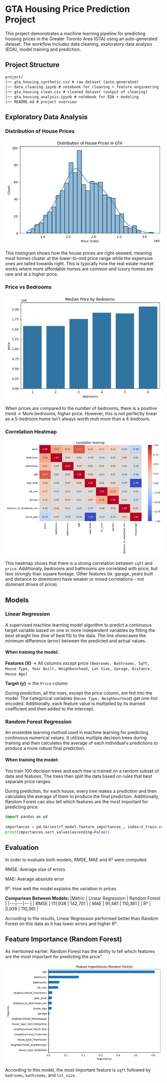# GTA Housing Price Prediction Project
This project demonstrates a machine learning pipeline for predicting housing prices in the Greater Toronto Area (GTA) using an auto-generated dataset. The workflow includes data cleaning, exploratory data analysis (EDA), model training and prediction. 

## Project Structure
```
project/
│── gta_housing_synthetic.csv # raw dataset (auto-generated)
│── data_cleaning.ipynb # notebook for cleaning + feature engineering
│── gta_housing_clean.csv # cleaned dataset (output of cleaning)
│── gta_housing_analysis.ipynb # notebook for EDA + modeling
│── README.md # project overview
```
## Exploratory Data Analysis
### Distribution of House Prices
![Distribution of House Prices](distribution_of_house_prices.png)

This histogram shows how the house prices are right-skewed, meaning most homes cluster at the lower-to-mid price range while the expensive ones are tailed towards right. This is typically how the real estate market works where more affordable homes are common and luxury homes are rare and at a higher price. 

### Price vs Bedrooms 
![Price vs bedrooms ](median_price.png)

When prices are compared to the number of bedrooms, there is a positive trend -> More bedrooms, higher price. However, this is not perfectly linear as a 5-bedroom home isn't always worth muh more than a 4-bedroom. 

### Correlation Heatmap
![Correlation Heatmap](correlation_heatmap.png)

This heatmap shows that there is a strong correlation between ```sqft``` and ```price```. Additionaly, bedrooms and bathrooms are correlated with price, but less strongly than square footage. Other features (ie. garage, years built and distance to downtown) have weaker or mixed correlations - not dominant drives of price). 

## Models
### Linear Regression
A supervised machine learning model algorithm to predict a continuous target variable based on one or more independent variables by fitting the best straight line (line of best fit) to the data. The line showcases the minimum difference (error) between the predicted and actual values. 
#### When training the model:
  **Features (X)** -> All columns *except* price ```(Bedrooms, Bathrooms, Sqft, House Type, Year Built, Neighbourhood, Lot Size, Garage, Distance, House Age)``` 
  
  **Target (y)** -> the ```Price``` column 

  During prediction, all the rows, except the price column, are fed into the model. The categorical variables (```House Type, Neighbourhood```) get one-hot encoded. Additionally, each feature value is multiplied by its learned coefficient and then added to the intercept.
### Random Forest Regression
An ensemble learning method used in machine learning for predicting continuous numerical values. It utilizes multiple decision trees during training and then calculates the average of each individual's predictions to produce a more robust final prediction.
#### When training the model:
You train 100 decision trees and each tree is trained on a random subset of data and features. The trees then split the data based on rules that best separate price ranges. 

During prediction, for each house, every tree makes a prediction and then calculates the average of them to produce the final prediction. Additionally, Random Forest can also tell which features are the most important for predicting price.
```python
import pandas as pd

importances = pd.Series(rf_model.feature_importances_, index=X_train.columns)
print(importances.sort_values(ascending=False))
```

## Evaluation
In order to evaluate both models, RMSE, MAE and R² were computed. 

RMSE: Average size of errors

MAE: Average absolute error 

R²: How well the model explains the variation in prices

**Comparison Between Models:**
|Metric | Linear Regression | Random Forest |
|---|---|---|
| RMSE | 111,938 | 142,701 |
| MAE | 91,481 | 110,361 |
| R² | 0.939 | 110,361 |

According to the results, Linear Regression performed better than Random Forest on this data as it has lower errors and higher R².


## Feature Importance (Random Forest)

As mentioned earlier, Random Forest has the ability to tell which features are the most important for predicting the price". 


![Feature Importance](feature_importance.png)


According to this model, the most important feature is ```sqft``` followed by ```bedrooms```, ```bathrooms```, and ```lot_size```. 

